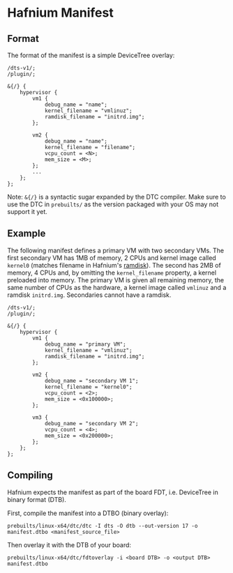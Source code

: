 # Hafnium Manifest

## Format

The format of the manifest is a simple DeviceTree overlay:

```
/dts-v1/;
/plugin/;

&{/} {
	hypervisor {
		vm1 {
			debug_name = "name";
			kernel_filename = "vmlinuz";
			ramdisk_filename = "initrd.img";
		};

		vm2 {
			debug_name = "name";
			kernel_filename = "filename";
			vcpu_count = <N>;
			mem_size = <M>;
		};
		...
	};
};
```

Note: `&{/}` is a syntactic sugar expanded by the DTC compiler. Make sure to
use the DTC in `prebuilts/` as the version packaged with your OS may not support
it yet.

## Example

The following manifest defines a primary VM with two secondary VMs. The first
secondary VM has 1MB of memory, 2 CPUs and kernel image called `kernel0`
(matches filename in Hafnium's [ramdisk](HafniumRamDisk.md)). The second has 2MB
of memory, 4 CPUs and, by omitting the `kernel_filename` property, a kernel
preloaded into memory. The primary VM is given all remaining memory, the same
number of CPUs as the hardware, a kernel image called `vmlinuz` and a ramdisk
`initrd.img`. Secondaries cannot have a ramdisk.

```
/dts-v1/;
/plugin/;

&{/} {
	hypervisor {
		vm1 {
			debug_name = "primary VM";
			kernel_filename = "vmlinuz";
			ramdisk_filename = "initrd.img";
		};

		vm2 {
			debug_name = "secondary VM 1";
			kernel_filename = "kernel0";
			vcpu_count = <2>;
			mem_size = <0x100000>;
		};

		vm3 {
			debug_name = "secondary VM 2";
			vcpu_count = <4>;
			mem_size = <0x200000>;
		};
	};
};
```

## Compiling

Hafnium expects the manifest as part of the board FDT, i.e. DeviceTree in binary
format (DTB).

First, compile the manifest into a DTBO (binary overlay):
```shell
prebuilts/linux-x64/dtc/dtc -I dts -O dtb --out-version 17 -o manifest.dtbo <manifest_source_file>
```

Then overlay it with the DTB of your board:
```shell
prebuilts/linux-x64/dtc/fdtoverlay -i <board DTB> -o <output DTB> manifest.dtbo
```
